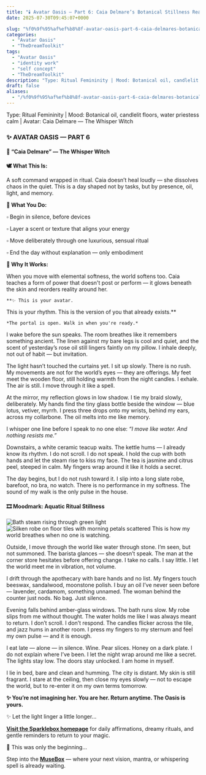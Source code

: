 ```yaml
---
title: "🕯️ Avatar Oasis – Part 6: Caia Delmare’s Botanical Stillness Reality"
date: 2025-07-30T09:45:07+0000

slug: "%f0%9f%95%af%ef%b8%8f-avatar-oasis-part-6-caia-delmares-botanical-stillness-reality"
categories:
  - "Avatar Oasis"
  - "TheDreamToolkit"
tags:
  - "Avatar Oasis"
  - "identity work"
  - "self concept"
  - "TheDreamToolkit"
description: "Type: Ritual Femininity | Mood: Botanical oil, candlelit floors, water priestess calm | Avatar: Caia Delmare — The Whisper Witch"
draft: false
aliases:
  - "/%f0%9f%95%af%ef%b8%8f-avatar-oasis-part-6-caia-delmares-botanical-stillness-reality/"
---
```

Type: Ritual Femininity | Mood: Botanical oil, candlelit floors, water priestess calm | Avatar: Caia Delmare — The Whisper Witch

  ### ✨ AVATAR OASIS — PART 6

  #### 💠 “Caia Delmare” — The Whisper Witch

  **🕊️ What This Is:**

  A soft command wrapped in ritual. Caia doesn’t heal loudly — she dissolves chaos in the quiet. This is a day shaped not by tasks, but by presence, oil, light, and memory.

  **🌸 What You Do:**

  ▫️ Begin in silence, before devices

  ▫️ Layer a scent or texture that aligns your energy

  ▫️ Move deliberately through one luxurious, sensual ritual

  ▫️ End the day without explanation — only embodiment

  **💫 Why It Works:**

  When you move with elemental softness, the world softens too. Caia teaches a form of power that doesn't post or perform — it glows beneath the skin and reorders reality around her.

    **✨ This is your avatar.
This is your rhythm.
This is the version of you that already exists.**

    *The portal is open. Walk in when you're ready.*

I wake before the sun speaks. The room breathes like it remembers something ancient. The linen against my bare legs is cool and quiet, and the scent of yesterday’s rose oil still lingers faintly on my pillow. I inhale deeply, not out of habit — but invitation.

The light hasn’t touched the curtains yet. I sit up slowly. There is no rush. My movements are not for the world’s eyes — they are offerings. My feet meet the wooden floor, still holding warmth from the night candles. I exhale. The air is still. I move through it like a spell.

At the mirror, my reflection glows in low shadow. I tie my braid slowly, deliberately. My hands find the tiny glass bottle beside the window — blue lotus, vetiver, myrrh. I press three drops onto my wrists, behind my ears, across my collarbone. The oil melts into me like memory.

I whisper one line before I speak to no one else: *“I move like water. And nothing resists me.”*

Downstairs, a white ceramic teacup waits. The kettle hums — I already know its rhythm. I do not scroll. I do not speak. I hold the cup with both hands and let the steam rise to kiss my face. The tea is jasmine and citrus peel, steeped in calm. My fingers wrap around it like it holds a secret.

The day begins, but I do not rush toward it. I slip into a long slate robe, barefoot, no bra, no watch. There is no performance in my softness. The sound of my walk is the only pulse in the house.

  #### 🎞️ Moodmark: Aquatic Ritual Stillness

  ![Bath steam rising through green light](/Caia-Mood-1.jpg)
  ![Silken robe on floor tiles with morning petals scattered](/Caia-Mood2.jpg)
  This is how my world breathes when no one is watching.

Outside, I move through the world like water through stone. I’m seen, but not summoned. The barista glances — she doesn’t speak. The man at the corner store hesitates before offering change. I take no calls. I say little. I let the world meet me in vibration, not volume.

I drift through the apothecary with bare hands and no list. My fingers touch beeswax, sandalwood, moonstone polish. I buy an oil I’ve never seen before — lavender, cardamom, something unnamed. The woman behind the counter just nods. No bag. Just silence.

Evening falls behind amber-glass windows. The bath runs slow. My robe slips from me without thought. The water holds me like I was always meant to return. I don’t scroll. I don’t respond. The candles flicker across the tile, and jazz hums in another room. I press my fingers to my sternum and feel my own pulse — and it is enough.

I eat late — alone — in silence. Wine. Pear slices. Honey on a dark plate. I do not explain where I’ve been. I let the night wrap around me like a secret. The lights stay low. The doors stay unlocked. I am home in myself.

I lie in bed, bare and clean and humming. The city is distant. My skin is still fragrant. I stare at the ceiling, then close my eyes slowly — not to escape the world, but to re-enter it on my own terms tomorrow.

**✨ You’re not imagining her. You are her.
Return anytime. The Oasis is yours.**

✨ Let the light linger a little longer...

[**Visit the Sparklebox homepage**](https://sparklebox.blog) for daily affirmations, dreamy rituals, and gentle reminders to return to your magic.

💭 This was only the beginning...

Step into the [**MuseBox**](https://sparklebox.blog/✨-the-musebox/) — where your next vision, mantra, or whispering spell is already waiting.